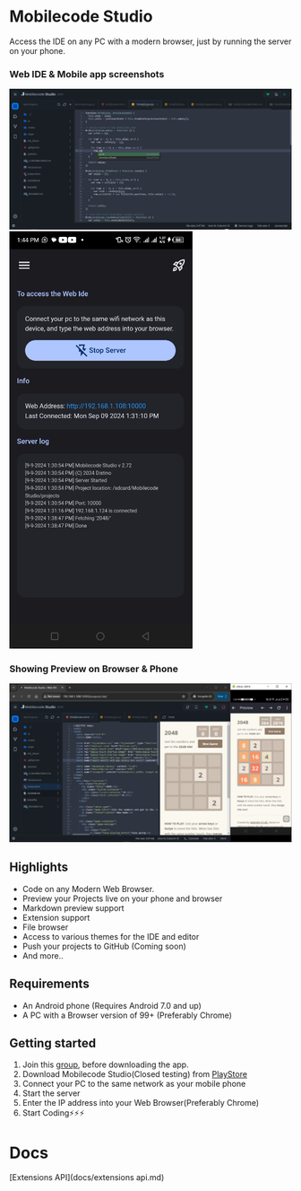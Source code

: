# Mobilecode Studio

Access the IDE on any PC with a modern browser, just by running the server on your phone.

### Web IDE & Mobile app screenshots
![Ide](./ide.png)![Android](./app.png)

### Showing Preview on Browser & Phone
![Ide](./2048.png)

## Highlights

- Code on any Modern Web Browser.
- Preview your Projects live on your phone and browser
- Markdown preview support
- Extension support
- File browser
- Access to various themes for the IDE and editor
- Push your projects to GitHub (Coming soon)
- And more..
<!--- NodeJS project support-->

## Requirements

- An Android phone (Requires Android 7.0 and up)
- A PC with a Browser version of 99+ (Preferably Chrome)


## Getting started

<!--1. Download [MobileCodeServer](https://mobilecodeserver.org) from [PlayStore](https://play.google.com/com.distino.mobilecodeserver)-->
1. Join this [group](https://groups.google.com/g/mobilecodestudio), before downloading the app.
2. Download Mobilecode Studio(Closed testing) from [PlayStore](https://play.google.com/store/apps/details?id=com.distino.mobilecodestudio)
3. Connect your PC to the same network as your mobile phone
4. Start the server
5. Enter the IP address into your Web Browser(Preferably Chrome)
6. Start Coding⚡⚡⚡


# Docs
[Extensions API](docs/extensions api.md)
